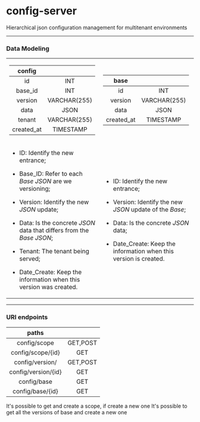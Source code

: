 # config-server
Hierarchical json configuration management for multitenant environments

---
### Data Modeling

<table>
 <tr>
  <td>

|config||
|:-:|:-:|
|id|INT|
|base_id|INT|
|version|VARCHAR(255)|
|data|JSON|
|tenant|VARCHAR(255)|
|created_at|TIMESTAMP|
  </td>
  <td>

|base||
|:-:|:-:|
|id|INT|
|version|VARCHAR(255)|
|data|JSON|
|created_at|TIMESTAMP|
  </td>
 </tr>
 <tr>
  <td>
  

* ID: Identify the new entrance;

* Base_ID: Refer to each *Base JSON* are we versioning;

* Version: Identify the new *JSON* update;

* Data: Is the concrete *JSON* data that differs from the *Base JSON*;

* Tenant: The tenant being served;

* Date_Create: Keep the information when this version was created.
  </td>
<td>

* ID: Identify the new entrance;

* Version: Identify the new *JSON* update of the *Base*;

* Data: Is the concrete *JSON* data;

* Date_Create: Keep the information when this version is created.
</td>
 </tr>
</table>

---

### URI endpoints

|paths||
|:-:|:-:|
|config/scope|GET,POST|
|config/scope/{id}|GET|
|config/version/|GET,POST|
|config/version/{id}|GET|
|config/base|GET|
|config/base/{id}|GET|


It's possible to get and create a scope, if create a new one 
It's possible to get all the versions of base and create a new one